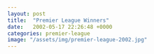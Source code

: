 ```yaml
---
layout: post
title:  "Premier League Winners"
date:   2002-05-17 22:26:48 +0000
categories: premier-league
image: "/assets/img/premier-league-2002.jpg"
---
```

